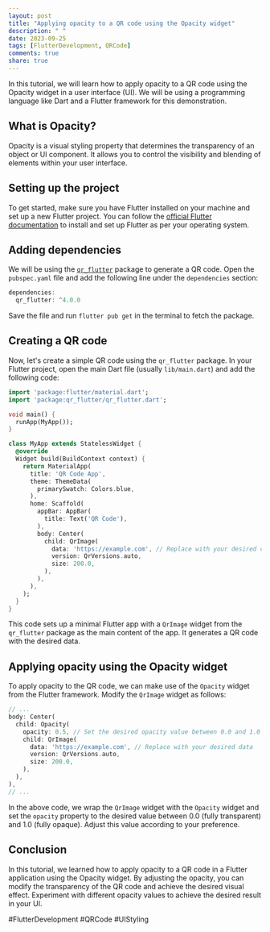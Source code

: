 ```yaml
---
layout: post
title: "Applying opacity to a QR code using the Opacity widget"
description: " "
date: 2023-09-25
tags: [FlutterDevelopment, QRCode]
comments: true
share: true
---
```


In this tutorial, we will learn how to apply opacity to a QR code using the Opacity widget in a user interface (UI). We will be using a programming language like Dart and a Flutter framework for this demonstration.

## What is Opacity?

Opacity is a visual styling property that determines the transparency of an object or UI component. It allows you to control the visibility and blending of elements within your user interface.

## Setting up the project

To get started, make sure you have Flutter installed on your machine and set up a new Flutter project. You can follow the [official Flutter documentation](https://flutter.dev/docs/get-started/install) to install and set up Flutter as per your operating system.

## Adding dependencies

We will be using the [`qr_flutter`](https://pub.dev/packages/qr_flutter) package to generate a QR code. Open the `pubspec.yaml` file and add the following line under the `dependencies` section:

```dart
dependencies:
  qr_flutter: ^4.0.0
```

Save the file and run `flutter pub get` in the terminal to fetch the package.

## Creating a QR code

Now, let's create a simple QR code using the `qr_flutter` package. In your Flutter project, open the main Dart file (usually `lib/main.dart`) and add the following code:

```dart
import 'package:flutter/material.dart';
import 'package:qr_flutter/qr_flutter.dart';

void main() {
  runApp(MyApp());
}

class MyApp extends StatelessWidget {
  @override
  Widget build(BuildContext context) {
    return MaterialApp(
      title: 'QR Code App',
      theme: ThemeData(
        primarySwatch: Colors.blue,
      ),
      home: Scaffold(
        appBar: AppBar(
          title: Text('QR Code'),
        ),
        body: Center(
          child: QrImage(
            data: 'https://example.com', // Replace with your desired data
            version: QrVersions.auto,
            size: 200.0,
          ),
        ),
      ),
    );
  }
}
```

This code sets up a minimal Flutter app with a `QrImage` widget from the `qr_flutter` package as the main content of the app. It generates a QR code with the desired data.

## Applying opacity using the Opacity widget

To apply opacity to the QR code, we can make use of the `Opacity` widget from the Flutter framework. Modify the `QrImage` widget as follows:

```dart
// ...
body: Center(
  child: Opacity(
    opacity: 0.5, // Set the desired opacity value between 0.0 and 1.0
    child: QrImage(
      data: 'https://example.com', // Replace with your desired data
      version: QrVersions.auto,
      size: 200.0,
    ),
  ),
),
// ...
```

In the above code, we wrap the `QrImage` widget with the `Opacity` widget and set the `opacity` property to the desired value between 0.0 (fully transparent) and 1.0 (fully opaque). Adjust this value according to your preference.

## Conclusion

In this tutorial, we learned how to apply opacity to a QR code in a Flutter application using the Opacity widget. By adjusting the opacity, you can modify the transparency of the QR code and achieve the desired visual effect. Experiment with different opacity values to achieve the desired result in your UI.

#FlutterDevelopment #QRCode #UIStyling